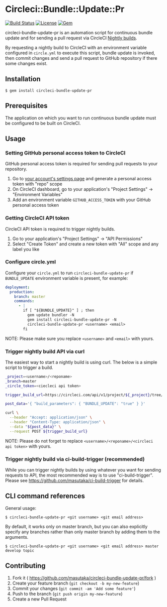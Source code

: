 # Circleci::Bundle::Update::Pr

[![Build Status](https://img.shields.io/circleci/project/masutaka/circleci-bundle-update-pr/master.svg?style=flat-square)][circleci]
[![License](https://img.shields.io/github/license/masutaka/circleci-bundle-update-pr.svg?style=flat-square)][license]
[![Gem](https://img.shields.io/gem/v/circleci-bundle-update-pr.svg?style=flat-square)][gem-link]

[circleci]: https://circleci.com/gh/masutaka/circleci-bundle-update-pr
[license]: https://github.com/masutaka/circleci-bundle-update-pr/blob/master/LICENSE.txt
[gem-link]: http://badge.fury.io/rb/circleci-bundle-update-pr

circleci-bundle-update-pr is an automation script for continuous bundle update and for sending a pull request via CircleCI [Nightly builds](https://circleci.com/docs/nightly-builds/).

By requesting a nightly build to CircleCI with an environment variable configured in `circle.yml` to execute this script, bundle update is invoked, then commit changes and send a pull request to GitHub repository if there some changes exist.

## Installation

```
$ gem install circleci-bundle-update-pr
```

## Prerequisites

The application on which you want to run continuous bundle update must be configured to be built on CircleCI.

## Usage

### Setting GitHub personal access token to CircleCI

GitHub personal access token is required for sending pull requests to your repository.

1. Go to [your account's settings page](https://github.com/settings/tokens) and generate a personal access token with "repo" scope
2. On CircleCI dashboard, go to your application's "Project Settings" -> "Environment Variables"
3. Add an environment variable `GITHUB_ACCESS_TOKEN` with your GitHub personal access token

### Getting CircleCI API token

CircleCI API token is required to trigger nightly builds.

1. Go to your application's "Project Settings" -> "API Permissions"
2. Select "Create Token" and create a new token with "All" scope and any label you like

### Configure circle.yml

Configure your `circle.yml` to run `circleci-bundle-update-pr` if `BUNDLE_UPDATE` environment variable is present, for example:

```yaml
deployment:
  production:
    branch: master
    commands:
      - |
        if [ "${BUNDLE_UPDATE}" ] ; then
          gem update bundler -N
          gem install circleci-bundle-update-pr -N
          circleci-bundle-update-pr <username> <email>
        fi
```

NOTE: Please make sure you replace `<username>` and `<email>` with yours.

### Trigger nightly build API via curl

The easiest way to start a nightly build is using curl. The below is a simple script to trigger a build.

```bash
_project=<username>/<reponame>
_branch=master
_circle_token=<ciecleci api token>

trigger_build_url=https://circleci.com/api/v1/project/${_project}/tree/${_branch}?circle-token=${_circle_token}

post_data='{ "build_parameters": { "BUNDLE_UPDATE": "true" } }'

curl \
  --header "Accept: application/json" \
  --header "Content-Type: application/json" \
  --data "${post_data}" \
  --request POST ${trigger_build_url}
```

NOTE: Please do not forget to replace `<username>/<reponame>/<circleci api token>` with yours.


### Trigger nightly build via ci-build-trigger (recommended)

While you can trigger nightly builds by using whatever you want for sending requests to API, the most recommended way is to use "ci-build-trigger". Please see https://github.com/masutaka/ci-build-trigger for details.

## CLI command references

General usage:

```
$ circleci-bundle-update-pr <git username> <git email address>
```

By default, it works only on master branch, but you can also explicitly specify any branches rather than only master branch by adding them to the arguments.

```
$ circleci-bundle-update-pr <git username> <git email address> master develop topic
```

## Contributing

1. Fork it ( https://github.com/masutaka/circleci-bundle-update-pr/fork )
2. Create your feature branch (`git checkout -b my-new-feature`)
3. Commit your changes (`git commit -am 'Add some feature'`)
4. Push to the branch (`git push origin my-new-feature`)
5. Create a new Pull Request

[gem-badge]: https://badge.fury.io/rb/circleci-bundle-update-pr.svg
[gem-link]: http://badge.fury.io/rb/circleci-bundle-update-pr
